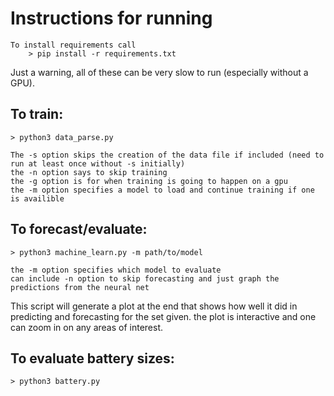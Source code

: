 # Instructions for running

    To install requirements call
        > pip install -r requirements.txt

Just a warning, all of these can be very slow to run (especially without a GPU).

## To train:

    > python3 data_parse.py

    The -s option skips the creation of the data file if included (need to run at least once without -s initially)
    the -n option says to skip training
    the -g option is for when training is going to happen on a gpu
    the -m option specifies a model to load and continue training if one is availible

## To forecast/evaluate:

    > python3 machine_learn.py -m path/to/model

    the -m option specifies which model to evaluate
    can include -n option to skip forecasting and just graph the predictions from the neural net

This script will generate a plot at the end that shows how well it did in predicting and forecasting for the set given.
the plot is interactive and one can zoom in on any areas of interest.

## To evaluate battery sizes:

    > python3 battery.py